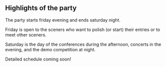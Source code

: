 
## Highlights of the party

The party starts friday evening and ends saturday night.

Friday is open to the sceners who want to polish (or start) their entries or to meet other sceners.

Saturday is the day of the conferences during the afternoon, concerts in the evening, and the demo competition at night.

Detailed schedule coming soon!
